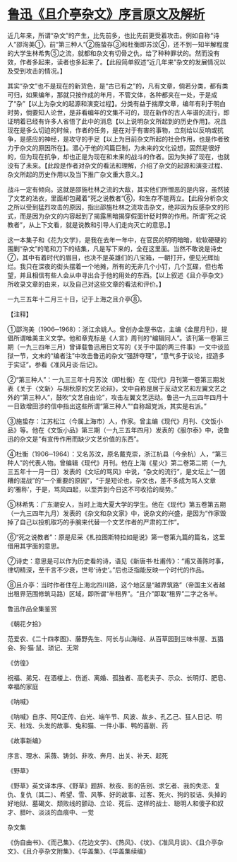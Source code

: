 # [鲁迅《且介亭杂文》序言原文及解析](https://www.vrrw.net/wx/8541.html)

近几年来，所谓“杂文”的产生，比先前多，也比先前更受着攻击。例如自称“诗人”邵洵美①，前“第三种人”②施蛰存③和杜衡即苏汶④，还不到一知半解程度的大学生林希隽⑤之流，就都和杂文有切骨之仇，给了种种罪状的。然而没有效，作者多起来，读者也多起来了。【此段简单叙述“近几年来”杂文的发展情况以及受到攻击的情况。】



其实“杂文”也不是现在的新货色，是“古已有之”的，凡有文章，倘若分类，都有类可归，如果编年，那就只按作成的年月，不管文体，各种都夹在一处，于是成了“杂”【以上为杂文的起源和演变过程】。分类有益于揣摩文章，编年有利于明白时势，倘要知人论世，是非看编年的文集不可的，现在新作的古人年谱的流行，即证明着已经有许多人省悟了此中的消息【以上说明杂文所起到的历史作用】。况且现在是多么切迫的时候，作者的任务，是在对于有害的事物，立刻给以反响或抗争，是感应的神经，是攻守的手足【以上为目前杂文所起的社会作用，也是作者致力于杂文的原因所在】。潜心于他的鸿篇巨制，为未来的文化设想，固然是很好的，但为现在抗争，却也正是为现在和未来的战斗的作者。因为失掉了现在，也就没有了未来。【此段是作者对杂文的看法和理解，介绍了杂文的起源和演变过程、杂文所起的历史作用以及当下推广杂文重大意义。】

战斗一定有倾向。这就是邵施杜林之流的大敌，其实他们所憎恶的是内容，虽然披了文艺的法衣，里面却包藏着“死之说教者”⑥，和生存不能两立。【此段分析杂文之所以受到猛烈攻击的原因，指出邵施杜林之流攻击杂文，绝非因为反感杂文的形式，而是因为杂文的内容起到了揭露黑暗揭穿假面针砭时弊的作用。所谓“死之说教者”，从上下文看，就是说教和引导人们走向灭亡的意思。】

这一本集子和《花为文学》，是我在去年一年中，在官民的明明暗暗，软软硬硬的围剿“杂文”的笔和刀下的结集，凡是写下来的，全在这里面。当然不敢说是诗史⑦，其中有着时代的眉目，也决不是英雄们的八宝箱，一朝打开，便见光辉灿烂。我只在深夜的街头摆着一个地摊，所有的无非几个小钉，几个瓦碟，但也希望，并且相信有些人会从中寻出合于他的用处的东西。【以上叙述《且介亭杂文》所收录文章的由来，以及自己对这些文章的看法和评价。】

一九三五年十二月三十日，记于上海之且介亭⑧。



【注释】

①邵洵美（1906─1968）：浙江余姚人。曾创办金屋书店，主编《金屋月刊》，提倡所谓唯美主义文学。他和章克标是《人言》周刊的“编辑同人”。该刊第一卷第三期（一九三四年三月）曾译载鲁迅用日文写的《关于中国的两三件事》一文中谈监狱一节，文末的“编者注”中攻击鲁迅的杂文“强辞夺理”，“意气多于议论，捏造多于实证”。参看《准风月谈·后记》。

②“第三种人”：一九三三年十月苏汶（即杜衡）在《现代》月刊第一卷第三期发表《关于〈文新〉与胡秋原的文艺论辩》，文中自称是居于反动文艺和左翼文艺之外的“第三种人”，鼓吹“文艺自由论”，攻击左翼文艺运动。鲁迅一九三四年四月十一日致增田涉的信中指出这些所谓“第三种人”“自称超党派，其实是右派。”

③施蛰存：江苏松江（今属上海市）人，作家。曾主编《现代》月刊、《文饭小品》等。他在《文饭小品》第三期（一九三五年四月）发表的《服尔泰》中，说鲁迅的杂文是“有宣传作用而缺少文艺价值的东西”。

④杜衡（1906─1964）：又名苏汶，原名戴克崇，浙江杭县（今余杭）人，“第三种人”的代表人物。曾编辑《现代》月刊。他在上海《星火》第二卷第二期（一九三五年十一月一日）发表的《文坛的骂风》中说，“杂文的流行”，是文坛上“一团糟的混战”的“一个重要的原因”，“于是短论也，杂文也，差不多成为骂人文章的‘雅称’，于是，骂风四起，以至弄到今日这不可收拾的局势。”

⑤林希隽：广东潮安人，当时上海大夏大学的学生。他在《现代》第五卷第五期（一九三四年九月）发表的《杂文和杂文家》中，说杂文的兴盛，是因为“作家毁掉了自己以投机取巧的手腕来代替一个文艺作者的严肃的工作”。

⑥“死之说教者”：原是尼采《札拉图斯特拉如是说》第一卷第九篇的篇名，这里借用其字面的意思。

⑦诗史：意思是可以作为历史看的诗，语见《新唐书·杜甫传》：“甫又善陈时事，律切精深，至千言不少衰，世号‘诗史’。”后也泛指能反映一个时代的作品。

⑧且介亭：当时作者住在上海北四川路，这个地区是“越界筑路”（帝国主义者越出租界范围修筑马路）区域，即所谓“半租界”。“且介”即取“租界”二字之各半。

鲁迅作品全集鉴赏

《朝花夕拾》

范爱农、《二十四孝图》、藤野先生、阿长与山海经、从百草园到三味书屋、五猖会、狗·猫·鼠、琐记、无常

《仿徨》

祝福、弟兄、在酒楼上、伤逝、离婚、孤独者、高老夫子、示众、长明灯、肥皂、幸福的家庭

《呐喊》

《呐喊》自序、阿Q正传、白光、端午节、风波、故乡、孔乙己、狂人日记、明天、社戏、头发的故事、兔和猫、一件小事、鸭的喜剧、药

《故事新编》

序言、理水、采薇、铸剑、非攻、奔月、出关、补天、起死

《野草》

《野草》英文译本序、《野草》题辞、秋夜、影的告别、求乞者、我的失恋、复仇、复仇〔其二〕、希望、雪、风筝、好的故事、过客、死火、狗的驳诘、失掉的好地狱、墓碣文、颓败线的颤动、立论、死后、这样的战士、聪明人和傻子和奴才、腊叶、淡淡的血痕中、一觉

杂文集

《伪自由书》、《而己集》、《花边文学》、《热风》、《坟》、《准风月谈》、《且介亭杂文》、《且介亭杂文附集》、《华盖集》、《华盖集续编》

